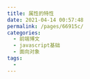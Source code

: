 ```yaml
---
title: 属性的特性
date: 2021-04-14 00:57:48
permalink: /pages/66915c/
categories:
  - 前端博文
  - javascript基础
  - 面向对象
tags:
  -
---
```

